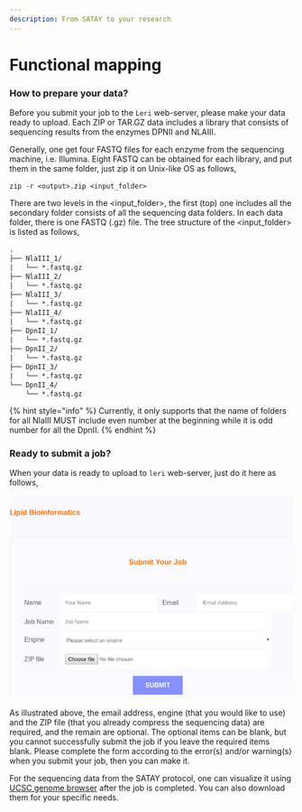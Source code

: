 ```yaml
---
description: From SATAY to your research
---
```


# Functional mapping



### How to prepare your data?

Before you submit your job to the `Leri` web-server, please make your data ready to upload. Each ZIP or TAR.GZ data includes a library that consists of sequencing results from the enzymes DPNII and NLAIII.  

Generally, one get four FASTQ files for each enzyme from the sequencing machine, i.e. Illumina. Eight FASTQ can be obtained for each library, and put them in the same folder, just zip it on Unix-like OS as follows, 

```text
zip -r <output>.zip <input_folder>
```

There are two levels in the &lt;input\_folder&gt;, the first \(top\) one includes all the secondary folder consists of all the sequencing data folders. In each data folder, there is one FASTQ \(.gz\) file. The tree structure of the &lt;input\_folder&gt; is listed as follows,

```text
.
├── NlaIII_1/
|   └── *.fastq.gz
├── NlaIII_2/
|   └── *.fastq.gz
├── NlaIII_3/
|   └── *.fastq.gz
├── NlaIII_4/
|   └── *.fastq.gz
├── DpnII_1/
|   └── *.fastq.gz
├── DpnII_2/
|   └── *.fastq.gz
├── DpnII_3/
|   └── *.fastq.gz
└── DpnII_4/
    └── *.fastq.gz
```

{% hint style="info" %}
Currently, it only supports that the name of folders for all NlaIII MUST include even number at the beginning while it is odd number for all the DpnII.
{% endhint %}

### Ready to submit a job?

When your data is ready to upload to `leri` web-server, just do it here as follows,

![](../.gitbook/assets/screenshot_20191211_112055-cropped-1.png)

As illustrated above, the email address, engine \(that you would like to use\) and the ZIP file \(that you already compress the sequencing data\) are required, and the remain are optional. The optional items can be blank, but you cannot successfully submit the job if you leave the required items blank. Please complete the form according to the error\(s\) and/or warning\(s\) when you submit your job, then you can make it. 

For the sequencing data from the SATAY protocol, one can visualize it using [UCSC genome browser](https://genome.ucsc.edu/) after the job is completed. You can also download them for your specific needs.


